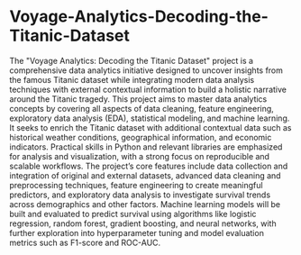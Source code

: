 # Voyage-Analytics-Decoding-the-Titanic-Dataset

The "Voyage Analytics: Decoding the Titanic Dataset" project is a comprehensive data analytics initiative designed to uncover insights from the famous Titanic dataset while integrating modern data analysis techniques with external contextual information to build a holistic narrative around the Titanic tragedy. This project aims to master data analytics concepts by covering all aspects of data cleaning, feature engineering, exploratory data analysis (EDA), statistical modeling, and machine learning. It seeks to enrich the Titanic dataset with additional contextual data such as historical weather conditions, geographical information, and economic indicators. Practical skills in Python and relevant libraries are emphasized for analysis and visualization, with a strong focus on reproducible and scalable workflows. The project’s core features include data collection and integration of original and external datasets, advanced data cleaning and preprocessing techniques, feature engineering to create meaningful predictors, and exploratory data analysis to investigate survival trends across demographics and other factors. Machine learning models will be built and evaluated to predict survival using algorithms like logistic regression, random forest, gradient boosting, and neural networks, with further exploration into hyperparameter tuning and model evaluation metrics such as F1-score and ROC-AUC.
